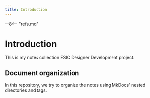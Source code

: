 ```yaml
---
title: Introduction
---
```


--8<-- "refs.md"

# Introduction

This is my notes collection FSIC Designer Development project.

## Document organization

In this repository, we try to organize the notes using MkDocs' nested
directories and tags.
